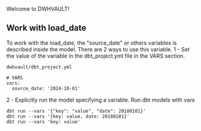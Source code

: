 Welcome to DWHVAULT!

## Work with load_date
To work with the load_date, the "source_date" or others variables is described inside the model. 
There are 2 ways to use this variable. 
1 - Set the value of the variable in the dbt_project.yml file in the VARS section. 
```
dwhvault/dbt_project.yml

# VARS
vars:
  source_date: '2024-10-01'
```

2 - Explicitly run the model specifying a variable.
Run dbt models with vars
```
dbt run --vars '{"key": "value", "date": 20180101}'
dbt run --vars '{key: value, date: 20180101}'
dbt run --vars 'key: value'
```

